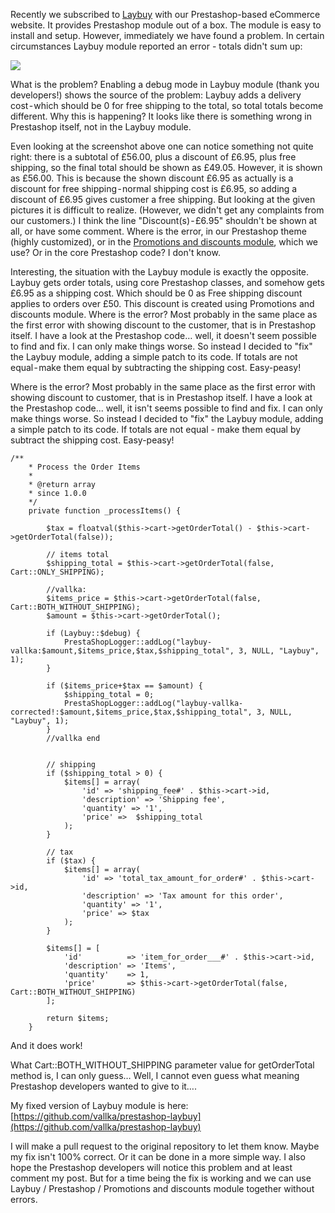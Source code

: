 Recently we subscribed to [Laybuy](https://www.laybuy.com/uk/for-merchants) with our Prestashop-based eCommerce website. It provides Prestashop module out of a box. The module is easy to install and setup. However, immediately we have found a problem. In certain circumstances Laybuy module reported an error - totals didn't sum up:

![](https://www.vallka.com/media/markdownx/2021/05/22/395b4707-a074-4093-8b51-bb3f10c5eb6a.png)

What is the problem? Enabling a debug mode in Laybuy module (thank you developers!) shows the source of the problem: Laybuy adds a delivery cost - which should be 0 for free shipping to the total, so total totals become different. Why this is happening? It looks like there is something wrong in Prestashop itself, not in the Laybuy module.

Even looking at the screenshot above one can notice something not quite right: there is a subtotal of £56.00, plus a discount of £6.95, plus free shipping, so the final total should be shown as £49.05. However, it is shown as £56.00. This is because the shown discount £6.95 as actually is a discount for free shipping - normal shipping cost is £6.95, so adding a discount of £6.95 gives customer a free shipping. But looking at the given pictures it is difficult to realize. (However, we didn't get any complaints from our customers.) I think the line "Discount(s) - £6.95" shouldn't be shown at all, or have some comment. Where is the error, in our Prestashop theme (highly customized), or in the [Promotions and discounts module](https://addons.prestashop.com/en/promotions-gifts/9129-promotions-and-discounts-3x2-sales-offers-packs.html?_ga=2.86574555.2145252126.1621709716-1707616425.1616341995), which we use? Or in the core Prestashop code? I don't know.

Interesting, the situation with the Laybuy module is exactly the opposite. Laybuy gets order totals, using core Prestashop classes, and somehow gets £6.95 as a shipping cost. Which should be 0 as Free shipping discount applies to orders over £50. This discount is created using Promotions and discounts module.
Where is the error? Most probably in the same place as the first error with showing discount to the customer, that is in Prestashop itself. I have a look at the Prestashop code… well, it doesn't seem possible to find and fix. I can only make things worse. So instead I decided to "fix" the Laybuy module, adding a simple patch to its code. If totals are not equal - make them equal by subtracting the shipping cost. Easy-peasy!


Where is the error? Most probably in the same place as the first error with showing discount to customer, that is in Prestashop itself. I have a look at the Prestashop code... well, it isn't seems possible to find and fix. I can only make things worse. So instead I decided to "fix" the Laybuy module, adding a simple patch to its code. If totals are not equal - make them equal by subtract the shipping cost. Easy-peasy!



```
/**
    * Process the Order Items
    *
    * @return array
    * since 1.0.0
    */
    private function _processItems() {

        $tax = floatval($this->cart->getOrderTotal() - $this->cart->getOrderTotal(false));

        // items total
        $shipping_total = $this->cart->getOrderTotal(false, Cart::ONLY_SHIPPING);

        //vallka:
        $items_price = $this->cart->getOrderTotal(false, Cart::BOTH_WITHOUT_SHIPPING);
        $amount = $this->cart->getOrderTotal();

        if (Laybuy::$debug) {
            PrestaShopLogger::addLog("laybuy-vallka:$amount,$items_price,$tax,$shipping_total", 3, NULL, "Laybuy", 1);
        }

        if ($items_price+$tax == $amount) {
            $shipping_total = 0;
            PrestaShopLogger::addLog("laybuy-vallka-corrected!:$amount,$items_price,$tax,$shipping_total", 3, NULL, "Laybuy", 1);
        }
        //vallka end


        // shipping
        if ($shipping_total > 0) {
            $items[] = array(
                'id' => 'shipping_fee#' . $this->cart->id,
                'description' => 'Shipping fee',
                'quantity' => '1',
                'price' =>  $shipping_total
            );
        }

        // tax
        if ($tax) {
            $items[] = array(
                'id' => 'total_tax_amount_for_order#' . $this->cart->id,
                'description' => 'Tax amount for this order',
                'quantity' => '1',
                'price' => $tax
            );
        }

        $items[] = [
            'id'          => 'item_for_order___#' . $this->cart->id,
            'description' => 'Items',
            'quantity'    => 1,
            'price'       => $this->cart->getOrderTotal(false, Cart::BOTH_WITHOUT_SHIPPING)
        ];

        return $items;
    }
```

And it does work!

What Cart::BOTH_WITHOUT_SHIPPING parameter value for getOrderTotal method is, I can only guess… Well, I cannot even guess what meaning Prestashop developers wanted to give to it….

My fixed version of Laybuy module is here: [https://github.com/vallka/prestashop-laybuy](https://github.com/vallka/prestashop-laybuy)

I will make a pull request to the original repository to let them know. Maybe my fix isn't 100% correct. Or it can be done in a more simple way. I also hope the Prestashop developers will notice this problem and at least comment my post. But for a time being the fix is working and we can use Laybuy / Prestashop / Promotions and discounts module together without errors.
